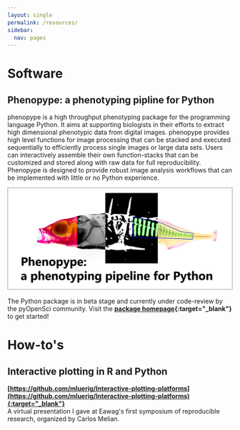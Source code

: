 ```yaml
---
layout: single
permalink: /resources/
sidebar:
  nav: pages
---
```

# Software

## Phenopype: a phenotyping pipline for Python

phenopype is a high throughput phenotyping package for the programming language Python. It aims at supporting biologists in their efforts to extract high dimensional phenotypic data from digital images. phenopype provides high level functions for image processing that can be stacked and executed sequentially to efficiently process single images or large data sets. Users can interactively assemble their own function-stacks that can be customized and stored along with raw data for full reproducibility. Phenopype is designed to provide robust image analysis workflows that can be implemented with little or no Python experience.

<p align="center">
<img src="/assets/images/phenopype.png" width="600" />
</p>

The Python package is in beta stage and currently under code-review by the pyOpenSci community. Visit the **[package homepage](https://mluerig.github.io/phenopype/){:target="_blank"}** to get started!


# How-to's

## Interactive plotting in R and Python
**[https://github.com/mluerig/Interactive-plotting-platforms](https://github.com/mluerig/Interactive-plotting-platforms){:target="_blank"}** <br> A virtual presentation I gave at Eawag's first symposium of reproducible research, organized by Carlos Melian. 